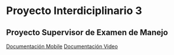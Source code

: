 # Proyecto Interdiciplinario 3
## Proyecto Supervisor de Examen de Manejo
[Documentación Mobile](https://docs.google.com/document/d/18EThzzp-ZHnF5Rsbp1zaEia8YNsdvd9t/edit?usp=sharing&ouid=115016178569518515003&rtpof=true&sd=true)
[Documentación Video](https://docs.google.com/document/d/16nyg3Ze12F6EZ2RUeBNca2EdNXeHSUmq/edit?usp=sharing&ouid=108128914013073396963&rtpof=true&sd=true)
